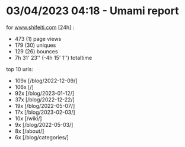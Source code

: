 # 03/04/2023 04:18 - Umami report
for www.shifeiti.com [24h] :

 - 473 (1) page views
 - 179 (30) uniques
 - 129 (26) bounces
 - 7h 31' 23'' (-4h 15' 1'') totaltime


top 10 urls:
 - 109x [/blog/2022-12-09/]
 - 106x [/]
 - 92x [/blog/2023-01-12/]
 - 37x [/blog/2022-12-22/]
 - 19x [/blog/2022-05-07/]
 - 17x [/blog/2023-02-03/]
 - 10x [/wiki/]
 - 9x [/blog/2022-05-03/]
 - 8x [/about/]
 - 6x [/blog/categories/]


